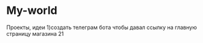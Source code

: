 # My-world
Проекты, идеи
1)создать телеграм бота чтобы давал ссылку на главную страницу магазина
21
